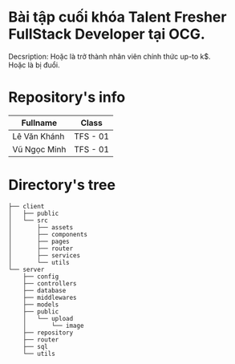 # Bài tập cuối khóa Talent Fresher FullStack Developer tại OCG.

Decsription: Hoặc là trở thành nhân viên chính thức up-to k$. <br>
Hoặc là bị đuổi.

# Repository's info

| Fullname     | Class    |
| ------------ | -------- |
| Lê Văn Khánh | TFS - 01 |
| Vũ Ngọc Minh | TFS - 01 |

# Directory's tree

```
├── client
│   ├── public
│   └── src
│       ├── assets
│       ├── components
│       ├── pages
│       ├── router
│       ├── services
│       └── utils
└── server
    ├── config
    ├── controllers
    ├── database
    ├── middlewares
    ├── models
    ├── public
    │   └── upload
    │       └── image
    ├── repository
    ├── router
    ├── sql
    └── utils
```

